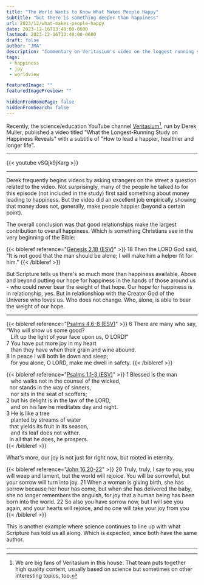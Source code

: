 ```yaml
---
title: "The World Wants to Know What Makes People Happy"
subtitle: "but there is something deeper than happiness"
url: 2023/12/what-makes-people-happy
date: 2023-12-16T13:40:00-0600
lastmod: 2023-12-16T13:40:00-0600
draft: false
author: "JMA"
description: "Commentary on Veritasium's video on the loggest running study on happiness."
tags: 
 - happiness
 - joy
 - worldview

featuredImage: ""
featuredImagePreview: ""

hiddenFromHomePage: false
hiddenFromSearch: false
---
```


<!--more-->

Recently, the science/education YouTube channel [Veritasium](https://www.youtube.com/@veritasium)[^1], run by Derek Muller, published a video titled "What the Longest-Running Study on Happiness Reveals" with a subtitle of "How to lead a happier, healthier and longer life".

---

{{< youtube vSQjk9jKarg >}}

---

Derek frequently begins videos by asking strangers on the street a question related to the video. Not surprisingly, many of the people he talked to for this episode (not included in the study) first said something about money leading to happiness. But the video did an excellent job empirically showing that money does not, generally, make people happier (beyond a certain point).

The overall conclusion was that good relationships make the largest contribution to overall happiness. Which is something Christians see in the very beginning of the Bible:

{{< bibleref reference="[Genesis 2.18 (ESV)](https://biblia.com/books/esv/Gen2.18)" >}}
18 Then the LORD God said, "It is not good that the man should be alone; I will make him a helper fit for him."
{{< /bibleref >}}

But Scripture tells us there's so much more than happiness available. Above and beyond putting our hope for happiness in the hands of those around us - who could never bear the weight of that hope. Our hope for happiness is in relationship, yes. But in relationshiop with the Creator God of the Universe who loves us. Who does not change. Who, alone, is able to bear the weight of our hope.

---

{{< bibleref reference="[Psalms 4.6-8 (ESV)](https://biblia.com/books/esv/Ps4.6-8)" >}}
6 There are many who say, “Who will show us some good?<br/>
&nbsp;&nbsp;&nbsp;Lift up the light of your face upon us, O LORD!”<br/>
7 You have put more joy in my heart<br/>
&nbsp;&nbsp;&nbsp;than they have when their grain and wine abound.<br/>
8 In peace I will both lie down and sleep;<br/>
&nbsp;&nbsp;&nbsp;for you alone, O LORD, make me dwell in safety.
{{< /bibleref >}}

{{< bibleref reference="[Psalms 1.1-3 (ESV)](https://biblia.com/books/esv/Ps1.1-3)" >}}
1 Blessed is the man<br/>
&nbsp;&nbsp;&nbsp;who walks not in the counsel of the wicked,<br/>
&nbsp;&nbsp;nor stands in the way of sinners,<br/>
&nbsp;&nbsp;&nbsp;nor sits in the seat of scoffers;<br/>
2 but his delight is in the law of the LORD,<br/>
&nbsp;&nbsp;&nbsp;and on his law he meditates day and night.<br/>
3 He is like a tree<br/>
&nbsp;&nbsp;&nbsp;planted by streams of water<br/>
&nbsp;&nbsp;that yields its fruit in its season,<br/>
&nbsp;&nbsp;&nbsp;and its leaf does not wither.<br/>
&nbsp;&nbsp;In all that he does, he prospers.<br/>
{{< /bibleref >}}

What's more, our joy is not just for right now, but rooted in eternity.

{{< bibleref reference="[John 16.20-22](https://biblia.com/books/esv/Jn16.20-22)" >}}
20 Truly, truly, I say to you, you will weep and lament, but the world will rejoice. You will be sorrowful, but your sorrow will turn into joy. 21 When a woman is giving birth, she has sorrow because her hour has come, but when she has delivered the baby, she no longer remembers the anguish, for joy that a human being has been born into the world. 22 So also you have sorrow now, but I will see you again, and your hearts will rejoice, and no one will take your joy from you
{{< /bibleref >}}

This is another example where science continues to line up with what Scripture has told us all along. Which is expected, since both have the same author.

---

[^1]: We are big fans of Veritasium in this house. That team puts together high quality content, usually based on science but sometimes on other interesting topics, too. 
